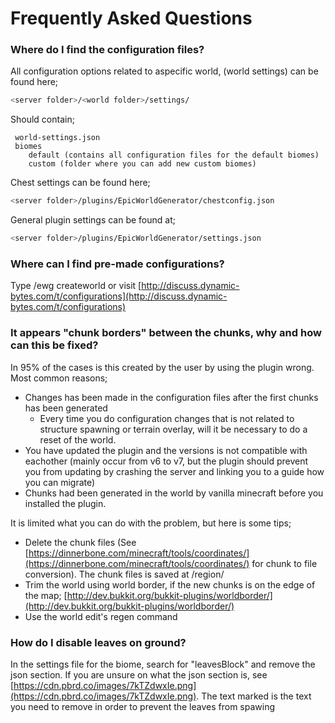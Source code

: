 # Frequently Asked Questions

### Where do I find the configuration files?

All configuration options related to aspecific world, \(world settings\) can be found here;

```bash
<server folder>/<world folder>/settings/
```

Should contain;

```text
 world-settings.json
 biomes
    default (contains all configuration files for the default biomes)
    custom (folder where you can add new custom biomes)
```

Chest settings can be found here;

```bash
<server folder>/plugins/EpicWorldGenerator/chestconfig.json
```

General plugin settings can be found at;

```bash
<server folder>/plugins/EpicWorldGenerator/settings.json
```

### Where can I find pre-made configurations?

Type /ewg createworld  or visit [http://discuss.dynamic-bytes.com/t/configurations](http://discuss.dynamic-bytes.com/t/configurations)

### It appears "chunk borders" between the chunks, why and how can this be fixed?

In 95% of the cases is this created by the user by using the plugin wrong. Most common reasons;

* Changes has been made in the configuration files after the first chunks has been generated
  * Every time you do configuration changes that is not related to structure spawning or terrain overlay, will it be necessary to do a reset of the world.
* You have updated the plugin and the versions is not compatible with eachother \(mainly occur from v6 to v7, but the plugin should prevent you from updating by crashing the server and linking you to a guide how you can migrate\)
* Chunks had been generated in the world by vanilla minecraft before you installed the plugin.

It is limited what you can do with the problem, but here is some tips;

* Delete the chunk files \(See [https://dinnerbone.com/minecraft/tools/coordinates/](https://dinnerbone.com/minecraft/tools/coordinates/) for chunk to file conversion\). The chunk files is saved at /region/
* Trim the world using world border, if the new chunks is on the edge of the map; [http://dev.bukkit.org/bukkit-plugins/worldborder/](http://dev.bukkit.org/bukkit-plugins/worldborder/)
* Use the world edit's regen command

### How do I disable leaves on ground?

In the settings file for the biome, search for "leavesBlock" and remove the json section. If you are unsure on what the json section is, see [https://cdn.pbrd.co/images/7kTZdwxIe.png](https://cdn.pbrd.co/images/7kTZdwxIe.png). The text marked is the text you need to remove in order to prevent the leaves from spawing

